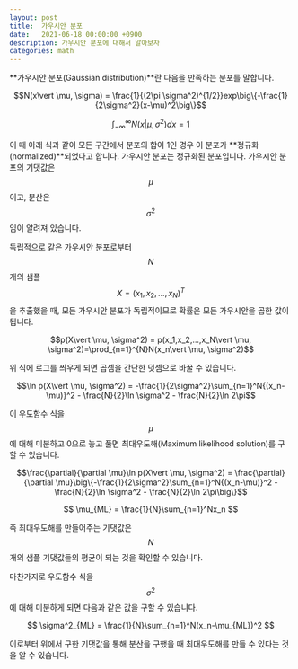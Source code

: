```yaml
---
layout: post
title:  가우시안 분포
date:   2021-06-18 00:00:00 +0900
description: 가우시안 분포에 대해서 알아보자
categories: math
---
```


**가우시안 분포(Gaussian distribution)**란 다음을 만족하는 분포를 말합니다.

$$N(x\vert \mu, \sigma) = \frac{1}{(2\pi \sigma^2)^{1/2}}exp\big\{-\frac{1}{2\sigma^2}(x-\mu)^2\big\}$$

$$\int_{-\infty}^{\infty}N(x\vert \mu, \sigma^2)dx = 1$$

이 때 아래 식과 같이 모든 구간에서 분포의 합이 1인 경우 이 분포가 **정규화(normalized)**되었다고 합니다. 가우시안 분포는 정규화된 분포입니다. 가우시안 분포의 기댓값은 $$\mu$$이고, 분산은 $$\sigma^2$$임이 알려져 있습니다.

독립적으로 같은 가우시안 분포로부터 $$N$$개의 샘플 $$X = (x_1,x_2,...,x_N)^T$$을 추출했을 때, 모든 가우시안 분포가 독립적이므로 확률은 모든 가우시안을 곱한 값이 됩니다.

$$p(X\vert \mu, \sigma^2) = p(x_1,x_2,...,x_N\vert \mu, \sigma^2)=\prod_{n=1}^{N}N(x_n\vert \mu, \sigma^2)$$

위 식에 로그를 씌우게 되면 곱셈을 간단한 덧셈으로 바꿀 수 있습니다.

$$\ln p(X\vert \mu, \sigma^2) = -\frac{1}{2\sigma^2}\sum_{n=1}^N{(x_n-\mu)}^2 - \frac{N}{2}\ln \sigma^2 - \frac{N}{2}\ln 2\pi$$

이 우도함수 식을 $$\mu$$에 대해 미분하고 0으로 놓고 풀면 최대우도해(Maximum likelihood solution)를 구할 수 있습니다.

$$\frac{\partial}{\partial \mu}\ln p(X\vert \mu, \sigma^2) = \frac{\partial}{\partial \mu}\big\{-\frac{1}{2\sigma^2}\sum_{n=1}^N{(x_n-\mu)}^2 - \frac{N}{2}\ln \sigma^2 - \frac{N}{2}\ln 2\pi\big\}$$

$$ \mu_{ML} = \frac{1}{N}\sum_{n=1}^Nx_n $$

즉 최대우도해를 만들어주는 기댓값은 $$N$$개의 샘플 기댓값들의 평균이 되는 것을 확인할 수 있습니다.

마찬가지로 우도함수 식을 $$\sigma^2$$에 대해 미분하게 되면 다음과 같은 값을 구할 수 있습니다.

$$ \sigma^2_{ML} = \frac{1}{N}\sum_{n=1}^N(x_n-\mu_{ML})^2 $$

이로부터 위에서 구한 기댓값을 통해 분산을 구했을 때 최대우도해를 만들 수 있다는 것을 알 수 있습니다.
